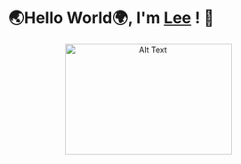 # 🌏Hello World🌍, I'm [Lee](https://ludacris2g.github.io/) ! 🗿
<!-- Your markdown content above -->

<div style="text-align: center;">
  <img src="https://64.media.tumblr.com/4c989428ba947bc4966e07e76d36bd28/118ec01107834a73-07/s1280x1920/fdb109b146e112c17776b4198d1fa61396b951e0.gifv" alt="Alt Text"     style="width: 300px; height: 200px; text-align: center;">
</div>

<!-- Your markdown content below -->
